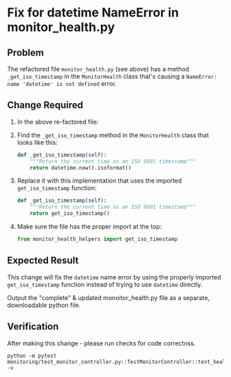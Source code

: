 # Fix for datetime NameError in monitor_health.py

## Problem
The refactored file `monitor_health.py` (see above)  has a method `_get_iso_timestamp` in the `MonitorHealth` class that's causing a `NameError: name 'datetime' is not defined` error.

## Change Required

1. In the above re-factored file: 

2. Find the `_get_iso_timestamp` method in the `MonitorHealth` class that looks like this:
   ```python
   def _get_iso_timestamp(self):
       """Return the current time as an ISO 8601 timestamp"""
       return datetime.now().isoformat()
   ```

3. Replace it with this implementation that uses the imported `get_iso_timestamp` function:
   ```python
   def _get_iso_timestamp(self):
       """Return the current time as an ISO 8601 timestamp"""
       return get_iso_timestamp()
   ```

4. Make sure the file has the proper import at the top:
   ```python
   from monitor_health_helpers import get_iso_timestamp
   ```

## Expected Result
This change will fix the `datetime` name error by using the properly imported `get_iso_timestamp` function instead of trying to use `datetime` directly.

Output the "complete" & updated monoitor_health.py file as a separate, downloadable python file.

## Verification
After making this change - please run checks for code correctnss.
```
python -m pytest monitoring/test_monitor_controller.py::TestMonitorController::test_health_check_endpoint -v
``` 